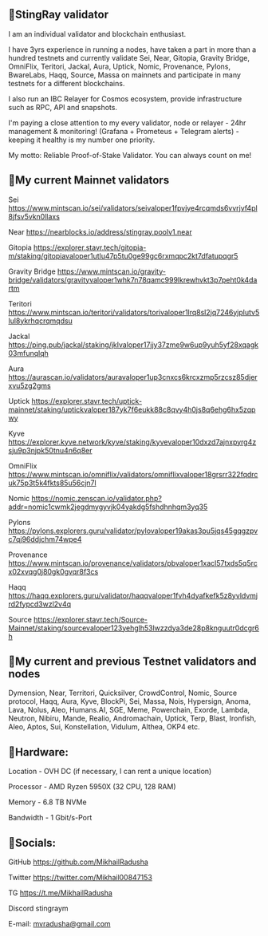 ## 🔸StingRay validator

I am an individual validator and blockchain enthusiast.

I have 3yrs experience in running a nodes, have taken a part in more than a hundred testnets and  currently validate Sei, Near, Gitopia, Gravity Bridge, OmniFlix, Teritori, Jackal, Aura, Uptick, Nomic, Provenance, Pylons, BwareLabs, Haqq, Source, Massa on mainnets and participate in many testnets for a different blockchains.

I also run an IBC Relayer for Cosmos ecosystem, provide infrastructure such as RPC, API and snapshots.

I'm paying a close attention to my every validator, node or relayer - 24hr management & monitoring! (Grafana + Prometeus + Telegram alerts) - keeping it healthy is my number one priority.

My motto: Reliable Proof-of-Stake Validator. You can always count on me!

## 🔸My current Mainnet validators 

Sei https://www.mintscan.io/sei/validators/seivaloper1fpvjye4rcqmds6vvrjvf4pl8jfsv5vkn0llaxs

Near https://nearblocks.io/address/stingray.poolv1.near

Gitopia https://explorer.stavr.tech/gitopia-m/staking/gitopiavaloper1utlu47p5tu0ge99gc6rxmqpc2kt7dfatupqgr5

Gravity Bridge https://www.mintscan.io/gravity-bridge/validators/gravityvaloper1whk7n78qamc999lkrewhvkt3p7peht0k4dartm

Teritori https://www.mintscan.io/teritori/validators/torivaloper1lrq8sl2jq7246yjplutv5lul8ykrhqcrqmqdsu

Jackal https://ping.pub/jackal/staking/jklvaloper17jjy37zme9w6up9yuh5yf28xqagk03mfunqlqh

Aura https://aurascan.io/validators/auravaloper1up3cnxcs6krcxzmp5rzcsz85djerxvu5zg2gms

Uptick https://explorer.stavr.tech/uptick-mainnet/staking/uptickvaloper187yk7f6eukk88c8qvy4h0js8q6ehg6hx5zqpwy

Kyve https://explorer.kyve.network/kyve/staking/kyvevaloper10dxzd7ajnxpyrg4zsju9p3njpk50tnu4n6q8er

OmniFlix https://www.mintscan.io/omniflix/validators/omniflixvaloper18grsrr322fqdrcuk75p3t5k4fkts85u56cjn7l

Nomic https://nomic.zenscan.io/validator.php?addr=nomic1cwmk2jegdmygyvjk04yakdg5fshdhnhqm3yq35

Pylons https://pylons.explorers.guru/validator/pylovaloper19akas3pu5jqs45gqgzpvc7qj96ddjchm74wpe4

Provenance https://www.mintscan.io/provenance/validators/pbvaloper1xacl57txds5q5rcx02xvqg0j80gk0gvqr8f3cs

Haqq https://haqq.explorers.guru/validator/haqqvaloper1fvh4dyafkefk5z8yvldvmjrd2fypcd3wzl2v4q

Source https://explorer.stavr.tech/Source-Mainnet/staking/sourcevaloper123yehglh53lwzzdya3de28p8knguutr0dcgr6h

## 🔸My current and previous Testnet validators and nodes

Dymension, Near, Territori, Quicksilver, CrowdControl, Nomic, Source protocol, Haqq, Aura, Kyve, BlockPi, Sei, Massa, Nois, Hypersign, Anoma, Lava, Nolus, Aleo, Humans.AI, SGE, Meme, Powerchain, Exorde, Lambda, Neutron, Nibiru, Mande, Realio, Andromachain, Uptick, Terp, Blast, Ironfish, Aleo, Aptos, Sui, Konstellation, Vidulum, Althea, OKP4 etc.

## 🔸Hardware:

Location - OVH DC (if necessary, I can rent a unique location)

Processor - AMD Ryzen 5950X (32 CPU, 128 RAM)

Memory - 6.8 TB NVMe

Bandwidth - 1 Gbit/s-Port

## 🔸Socials:

GitHub https://github.com/MikhailRadusha

Twitter https://twitter.com/Mikhail00847153

TG https://t.me/MikhailRadusha

Discord stingraym

E-mail: mvradusha@gmail.com
